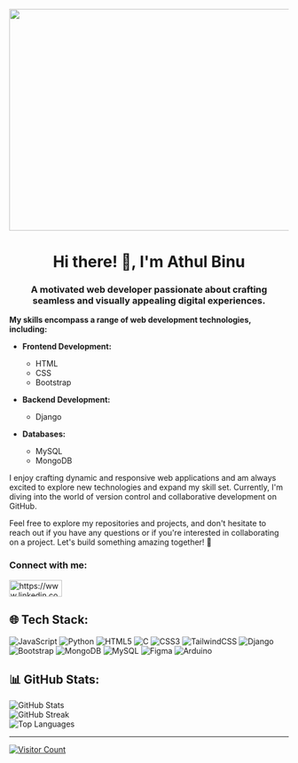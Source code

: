 <p align="center">
 <img width="950" height="400"src="https://user-images.githubusercontent.com/74038190/212749447-bfb7e725-6987-49d9-ae85-2015e3e7cc41.gif">
</p>
<h1 align="center">Hi there! 👋, I'm Athul Binu</h1>


<h3 align="center">A motivated web developer passionate about crafting seamless and visually appealing digital experiences.</h3>

**My skills encompass a range of web development technologies, including:**

- **Frontend Development:**
  - HTML
  - CSS
  - Bootstrap

- **Backend Development:**
  - Django

- **Databases:**
  - MySQL
  - MongoDB

I enjoy crafting dynamic and responsive web applications and am always excited to explore new technologies and expand my skill set. Currently, I'm diving into the world of version control and collaborative development on GitHub.

Feel free to explore my repositories and projects, and don't hesitate to reach out if you have any questions or if you're interested in collaborating on a project. Let's build something amazing together! 🚀

<h3 align="left">Connect with me:</h3>
<p align="left">
<a href="https://www.linkedin.com/in/athul-binu/" target="blank"><img align="center" src="https://img.shields.io/badge/LinkedIn-0077B5?style=for-the-badge&logo=linkedin&logoColor=white" alt="https://www.linkedin.com/in/athul-binu/" height="30" width="95" /></a>
  
</p>

## 🌐 Tech Stack:
![JavaScript](https://img.shields.io/badge/javascript-%23323330.svg?style=for-the-badge&logo=javascript&logoColor=%23F7DF1E) ![Python](https://img.shields.io/badge/python-3670A0?style=for-the-badge&logo=python&logoColor=ffdd54) ![HTML5](https://img.shields.io/badge/html5-%23E34F26.svg?style=for-the-badge&logo=html5&logoColor=white) ![C](https://img.shields.io/badge/c-%2300599C.svg?style=for-the-badge&logo=c&logoColor=white) ![CSS3](https://img.shields.io/badge/css3-%231572B6.svg?style=for-the-badge&logo=css3&logoColor=white) ![TailwindCSS](https://img.shields.io/badge/tailwindcss-%2338B2AC.svg?style=for-the-badge&logo=tailwind-css&logoColor=white) ![Django](https://img.shields.io/badge/django-%23092E20.svg?style=for-the-badge&logo=django&logoColor=white) ![Bootstrap](https://img.shields.io/badge/bootstrap-%238511FA.svg?style=for-the-badge&logo=bootstrap&logoColor=white) ![MongoDB](https://img.shields.io/badge/MongoDB-%234ea94b.svg?style=for-the-badge&logo=mongodb&logoColor=white) ![MySQL](https://img.shields.io/badge/mysql-%2300000f.svg?style=for-the-badge&logo=mysql&logoColor=white) ![Figma](https://img.shields.io/badge/figma-%23F24E1E.svg?style=for-the-badge&logo=figma&logoColor=white) ![Arduino](https://img.shields.io/badge/-Arduino-00979D?style=for-the-badge&logo=Arduino&logoColor=white)

## 📊 GitHub Stats:
![GitHub Stats](https://github-readme-stats.vercel.app/api?username=Athul-Binu&theme=midnight-purple&hide_border=true&include_all_commits=false&count_private=false)<br/>
![GitHub Streak](https://github-readme-streak-stats.herokuapp.com/?user=Athul-Binu&theme=midnight-purple&hide_border=true)<br/>
![Top Languages](https://github-readme-stats.vercel.app/api/top-langs/?username=Athul-Binu&theme=midnight-purple&hide_border=true&include_all_commits=false&count_private=false&layout=compact)

---

[![Visitor Count](https://visitcount.itsvg.in/api?id=Athul-Binu&icon=2&color=1)](https://visitcount.itsvg.in)

<!-- Proudly created with GPRM ( https://gprm.itsvg.in ) -->
